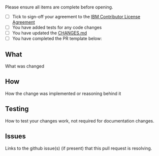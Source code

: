 Please ensure all items are complete before opening.

- [ ] Tick to sign-off your agreement to the [IBM Contributor License Agreement](https://github.com/ibm-messaging/mq-golang/CLA.md)
- [ ] You have added tests for any code changes
- [ ] You have updated the [CHANGES.md](https://github.com/ibm-messaging/mq-golang/CHANGES.md)
- [ ] You have completed the PR template below:

## What

What was changed

## How

How the change was implemented or reasoning behind it

## Testing

How to test your changes work, not required for documentation changes.

## Issues

Links to the github issue(s) (if present) that this pull request is resolving.
